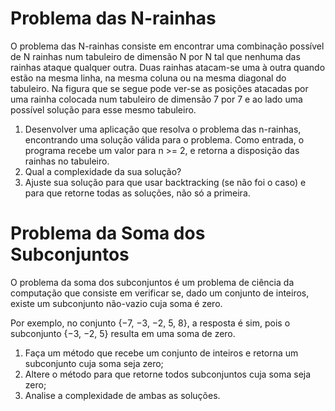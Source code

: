 # Problema das N-rainhas

O problema das N-rainhas consiste em encontrar uma combinação possível de N rainhas num tabuleiro de dimensão N por N tal que nenhuma das rainhas ataque qualquer outra. Duas rainhas atacam-se uma à outra quando estão na mesma linha, na mesma coluna ou na mesma diagonal do tabuleiro. Na figura que se segue pode ver-se as posições atacadas por uma rainha colocada num tabuleiro de dimensão 7 por 7 e ao lado uma possível solução para esse mesmo tabuleiro.

1. Desenvolver uma aplicação que resolva o problema das n-rainhas, encontrando uma solução válida para o problema. Como entrada, o programa recebe um valor para n >= 2, e retorna a disposição das rainhas no tabuleiro.
2. Qual a complexidade da sua solução?
3. Ajuste sua solução para que usar backtracking (se não foi o caso) e para que retorne todas as soluções, não só a primeira.


#

# Problema da Soma dos Subconjuntos

O problema da soma dos subconjuntos é um problema de ciência da computação que 
consiste em verificar se, dado um conjunto de inteiros, existe um subconjunto não-vazio cuja soma é zero. 

Por exemplo, no conjunto {−7, −3, −2, 5, 8}, a resposta é sim, pois o subconjunto {−3, −2, 5} resulta em uma soma de zero. 

1. Faça um método que recebe um conjunto de inteiros e retorna um subconjunto cuja soma seja zero;
2. Altere o método para que retorne todos subconjuntos cuja soma seja zero;
3. Analise a complexidade de ambas as soluções.
